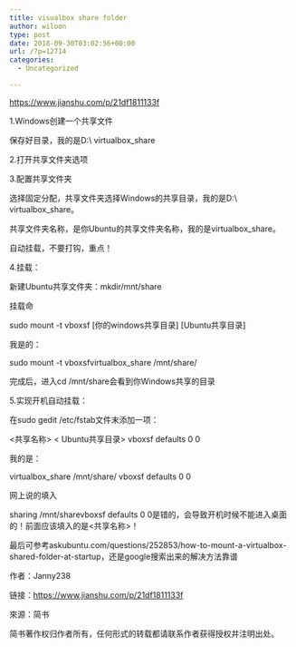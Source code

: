 ```yaml
---
title: visualbox share folder
author: wiloon
type: post
date: 2018-09-30T03:02:56+00:00
url: /?p=12714
categories:
  - Uncategorized

---
```

https://www.jianshu.com/p/21df1811133f

1.Windows创建一个共享文件
  
保存好目录，我的是D:\ virtualbox_share

2.打开共享文件夹选项

3.配置共享文件夹

选择固定分配，共享文件夹选择Windows的共享目录，我的是D:\ virtualbox_share。

共享文件夹名称，是你Ubuntu的共享文件夹名称，我的是virtualbox_share。

自动挂载，不要打钩，重点！

4.挂载：
  
新建Ubuntu共享文件夹：mkdir/mnt/share

挂载命

sudo mount -t vboxsf \[你的windows共享目录\] \[Ubuntu共享目录\]

我是的：

sudo mount -t vboxsfvirtualbox_share /mnt/share/

完成后，进入cd /mnt/share会看到你Windows共享的目录

5.实现开机自动挂载：
  
在sudo gedit /etc/fstab文件末添加一项：

<共享名称> < Ubuntu共享目录> vboxsf defaults 0 0

我的是：

virtualbox_share /mnt/share/ vboxsf defaults 0 0

网上说的填入

sharing /mnt/sharevboxsf defaults 0 0是错的，会导致开机时候不能进入桌面的！前面应该填入的是<共享名称>！

最后可参考askubuntu.com/questions/252853/how-to-mount-a-virtualbox-shared-folder-at-startup，还是google搜索出来的解决方法靠谱

作者：Janny238
  
链接：https://www.jianshu.com/p/21df1811133f
  
來源：简书
  
简书著作权归作者所有，任何形式的转载都请联系作者获得授权并注明出处。
